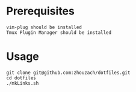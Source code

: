 Prerequisites
============
    vim-plug should be installed
    Tmux Plugin Manager should be installed

Usage
========
    git clone git@github.com:zhouzach/dotfiles.git
    cd dotfiles
    ./mkLinks.sh
